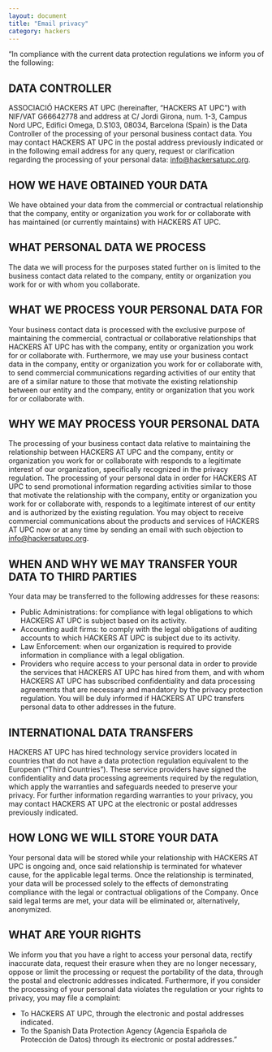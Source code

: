 ```yaml
---
layout: document
title: "Email privacy"
category: hackers
---
```

“In compliance with the current data protection regulations we inform you of the following:

## DATA CONTROLLER

ASSOCIACIÓ HACKERS AT UPC (hereinafter, “HACKERS AT UPC”) with NIF/VAT G66642778 and
address at C/ Jordi Girona, num. 1-3, Campus Nord UPC, Edifici Omega, D.S103, 08034, Barcelona
(Spain) is the Data Controller of the processing of your personal business contact data.
You may contact HACKERS AT UPC in the postal address previously indicated or in the following email
address for any query, request or clarification regarding the processing of your personal data:
[info@hackersatupc.org](mailto:info@hackersatupc.org).

## HOW WE HAVE OBTAINED YOUR DATA
We have obtained your data from the commercial or contractual relationship that the company, entity or
organization you work for or collaborate with has maintained (or currently maintains) with HACKERS AT
UPC.

## WHAT PERSONAL DATA WE PROCESS
The data we will process for the purposes stated further on is limited to the business contact data related
to the company, entity or organization you work for or with whom you collaborate.

## WHAT WE PROCESS YOUR PERSONAL DATA FOR
Your business contact data is processed with the exclusive purpose of maintaining the commercial,
contractual or collaborative relationships that HACKERS AT UPC has with the company, entity or
organization you work for or collaborate with.
Furthermore, we may use your business contact data in the company, entity or organization you work for
or collaborate with, to send commercial communications regarding activities of our entity that are of a
similar nature to those that motivate the existing relationship between our entity and the company, entity
or organization that you work for or collaborate with.

## WHY WE MAY PROCESS YOUR PERSONAL DATA
The processing of your business contact data relative to maintaining the relationship between HACKERS
AT UPC and the company, entity or organization you work for or collaborate with responds to a legitimate
interest of our organization, specifically recognized in the privacy regulation.
The processing of your personal data in order for HACKERS AT UPC to send promotional information
regarding activities similar to those that motivate the relationship with the company, entity or organization
you work for or collaborate with, responds to a legitimate interest of our entity and is authorized by the
existing regulation.
You may object to receive commercial communications about the products and services of HACKERS AT
UPC now or at any time by sending an email with such objection to [info@hackersatupc.org](mailto:info@hackersatupc.org).

## WHEN AND WHY WE MAY TRANSFER YOUR DATA TO THIRD PARTIES
Your data may be transferred to the following addresses for these reasons:
- Public Administrations: for compliance with legal obligations to which HACKERS AT UPC is
subject based on its activity.
- Accounting audit firms: to comply with the legal obligations of auditing accounts to which
HACKERS AT UPC is subject due to its activity.
- Law Enforcement: when our organization is required to provide information in compliance with a
legal obligation.
- Providers who require access to your personal data in order to provide the services that
HACKERS AT UPC has hired from them, and with whom HACKERS AT UPC has subscribed
confidentiality and data processing agreements that are necessary and mandatory by the privacy
protection regulation.
You will be duly informed if HACKERS AT UPC transfers personal data to other addresses in the future.

## INTERNATIONAL DATA TRANSFERS
HACKERS AT UPC has hired technology service providers located in countries that do not have a data
protection regulation equivalent to the European (“Third Countries”). These service providers have signed
the confidentiality and data processing agreements required by the regulation, which apply the warranties
and safeguards needed to preserve your privacy.
For further information regarding warranties to your privacy, you may contact HACKERS AT UPC at the
electronic or postal addresses previously indicated.

## HOW LONG WE WILL STORE YOUR DATA
Your personal data will be stored while your relationship with HACKERS AT UPC is ongoing and, once
said relationship is terminated for whatever cause, for the applicable legal terms. Once the relationship is
terminated, your data will be processed solely to the effects of demonstrating compliance with the legal or
contractual obligations of the Company. Once said legal terms are met, your data will be eliminated or,
alternatively, anonymized.

## WHAT ARE YOUR RIGHTS
We inform you that you have a right to access your personal data, rectify inaccurate data, request their
erasure when they are no longer necessary, oppose or limit the processing or request the portability of
the data, through the postal and electronic addresses indicated.
Furthermore, if you consider the processing of your personal data violates the regulation or your rights to
privacy, you may file a complaint:
- To HACKERS AT UPC, through the electronic and postal addresses indicated.
- To the Spanish Data Protection Agency (Agencia Española de Protección de Datos) through its
electronic or postal addresses.”